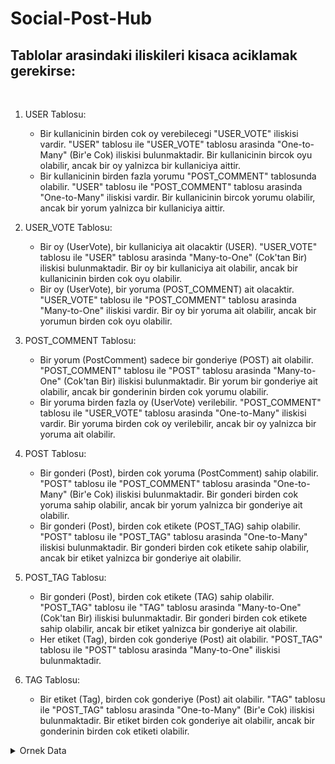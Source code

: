 # Social-Post-Hub

<h2> Tablolar arasindaki iliskileri kisaca aciklamak gerekirse: </h2> 
<br>

1. USER Tablosu:
   - Bir kullanicinin birden cok oy verebilecegi "USER_VOTE" iliskisi vardir. "USER" tablosu ile "USER_VOTE" tablosu arasinda "One-to-Many" (Bir'e Cok) iliskisi bulunmaktadir. Bir kullanicinin bircok oyu olabilir, ancak bir oy yalnizca bir kullaniciya aittir.
   - Bir kullanicinin birden fazla yorumu "POST_COMMENT" tablosunda olabilir. "USER" tablosu ile "POST_COMMENT" tablosu arasinda "One-to-Many" iliskisi vardir. Bir kullanicinin bircok yorumu olabilir, ancak bir yorum yalnizca bir kullaniciya aittir.

2. USER_VOTE Tablosu:
   - Bir oy (UserVote), bir kullaniciya ait olacaktir (USER). "USER_VOTE" tablosu ile "USER" tablosu arasinda "Many-to-One" (Cok'tan Bir) iliskisi bulunmaktadir. Bir oy bir kullaniciya ait olabilir, ancak bir kullanicinin birden cok oyu olabilir.
   - Bir oy (UserVote), bir yoruma (POST_COMMENT) ait olacaktir. "USER_VOTE" tablosu ile "POST_COMMENT" tablosu arasinda "Many-to-One" iliskisi vardir. Bir oy bir yoruma ait olabilir, ancak bir yorumun birden cok oyu olabilir.

3. POST_COMMENT Tablosu:
   - Bir yorum (PostComment) sadece bir gonderiye (POST) ait olabilir. "POST_COMMENT" tablosu ile "POST" tablosu arasinda "Many-to-One" (Cok'tan Bir) iliskisi bulunmaktadir. Bir yorum bir gonderiye ait olabilir, ancak bir gonderinin birden cok yorumu olabilir.
   - Bir yoruma birden fazla oy (UserVote) verilebilir. "POST_COMMENT" tablosu ile "USER_VOTE" tablosu arasinda "One-to-Many" iliskisi vardir. Bir yoruma birden cok oy verilebilir, ancak bir oy yalnizca bir yoruma ait olabilir.

4. POST Tablosu:
   - Bir gonderi (Post), birden cok yoruma (PostComment) sahip olabilir. "POST" tablosu ile "POST_COMMENT" tablosu arasinda "One-to-Many" (Bir'e Cok) iliskisi bulunmaktadir. Bir gonderi birden cok yoruma sahip olabilir, ancak bir yorum yalnizca bir gonderiye ait olabilir.
   - Bir gonderi (Post), birden cok etikete (POST_TAG) sahip olabilir. "POST" tablosu ile "POST_TAG" tablosu arasinda "One-to-Many" iliskisi bulunmaktadir. Bir gonderi birden cok etikete sahip olabilir, ancak bir etiket yalnizca bir gonderiye ait olabilir.

5. POST_TAG Tablosu:
   - Bir gonderi (Post), birden cok etikete (TAG) sahip olabilir. "POST_TAG" tablosu ile "TAG" tablosu arasinda "Many-to-One" (Cok'tan Bir) iliskisi bulunmaktadir. Bir gonderi birden cok etikete sahip olabilir, ancak bir etiket yalnizca bir gonderiye ait olabilir.
   - Her etiket (Tag), birden cok gonderiye (Post) ait olabilir. "POST_TAG" tablosu ile "POST" tablosu arasinda "Many-to-One" iliskisi bulunmaktadir.

6. TAG Tablosu:
   - Bir etiket (Tag), birden cok gonderiye (Post) ait olabilir. "TAG" tablosu ile "POST_TAG" tablosu arasinda "One-to-Many" (Bir'e Cok) iliskisi bulunmaktadir. Bir etiket birden cok gonderiye ait olabilir, ancak bir gonderinin birden cok etiketi olabilir.

<details>
  <summary>Ornek Data</summary>

```markdown

### USER Table:
| ID | firstName | lastName |
|----|-----------|----------|
| 1  | John      | Doe      |
| 2  | Jane      | Smith    |
| 3  | Michael   | Johnson  |
|... | ...       | ...      |

### USER_VOTE Table:
| ID | USER_ID | POST_COMMENT_ID | voteType |
|----|---------|-----------------|----------|
| 1  | 1       | 1               | Upvote   |
| 2  | 1       | 2               | Downvote |
| 3  | 2       | 1               | Upvote   |
|... | ...     | ...             | ...      |

### POST_COMMENT Table:
| ID | review     | POST_ID |
|----|------------|---------|
| 1  | Great post | 1       |
| 2  | Thanks!    | 2       |
| 3  | Awesome    | 1       |
|... | ...        | ...     |

### POST Table:
| ID | title  |
|----|--------|
| 1  | Post 1 |
| 2  | Post 2 |
| 3  | Post 3 |
|... | ...    |

### POST_TAG Table:
| POST_ID | TAG_ID |
|---------|--------|
| 1       | 1      |
| 1       | 2      |
| 2       | 3      |
| 3       | 1      |
|...      | ...    |

### TAG Table:
| ID | name      |
|----|-----------|
| 1  | Java      |
| 2  | Spring    |
| 3  | Hibernate |
|... | ...       |
```

</details>